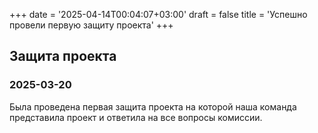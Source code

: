 +++
date = '2025-04-14T00:04:07+03:00'
draft = false
title = 'Успешно провели первую защиту проекта'
+++
## Защита проекта
### 2025-03-20
Была проведена первая защита проекта на которой наша команда представила проект и ответила на все вопросы комиссии.
